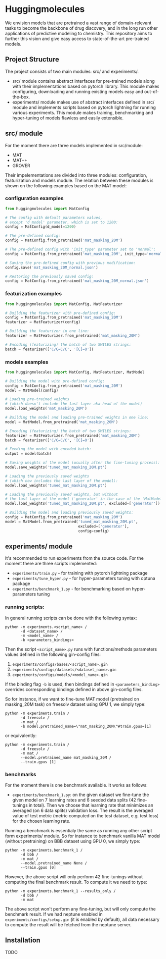 # Huggingmolecules

We envision models that are pretrained a vast range of domain-relevant tasks to become the backbone of drug discovery, and in the long run other applications of predictive modeling to chemistry. This repository aims to further this vision and give easy access to state-of-the-art pre-trained models.


## Project Structure

The project consists of two main modules: src/ and experiments/.
* src/ module contains abstract interfaces for pre-trained models along with their implementations based on pytorch library. This module makes configuring, downloading and running existing models easy and out-of-the-box.
* experiments/ module makes use of abstract interfaces defined in src/ module and implements scripts based on pytorch lightning for running various experiments. This module makes training, benchmarking and hyper-tuning of models flawless and easily extensible.



## src/ module

For the moment there are three models implemented in src/module:
* MAT
* MAT++
* GROVER

Their impelementations are divided into three modules: configuration, featurization and models module. The relation between these modules is shown on the following examples based on the MAT model:

### configuration examples

```python
from huggingmolecules import MatConfig

# The config with default parameters values, 
# except 'd_model' parameter, which is set to 1200:
config = MatConfig(d_model=1200)

# The pre-defined config:
config = MatConfig.from_pretrained('mat_masking_20M')

# The pre-defined config with 'init_type' parameter set to 'normal':
config = MatConfig.from_pretrained('mat_masking_20M', init_type='normal')

# Saving the pre-defined config with previous modification:
config.save('mat_masking_20M_normal.json')

# Restoring the previously saved config:
config = MatConfig.from_pretrained('mat_masking_20M_normal.json')
```

### featurization examples

```python
from huggingmolecules import MatConfig, MatFeaturizer

# Building the featurizer with pre-defined config:
config = MatConfig.from_pretrained('mat_masking_20M')
featurizer = MatFeaturizer(config)

# Building the featurizer in one line:
featurizer = MatFeaturizer.from_pretrained('mat_masking_20M')

# Encoding (featurizing) the batch of two SMILES strings: 
batch = featurizer(['C/C=C/C', '[C]=O'])
```

### models examples

```python
from huggingmolecules import MatConfig, MatFeaturizer, MatModel

# Building the model with pre-defined config:
config = MatConfig.from_pretrained('mat_masking_20M')
model = MatModel(config)

# Loading pre-trained weights 
# (which doesn't include the last layer aka head of the model)
model.load_weights('mat_masking_20M')

# Building the model and loading pre-trained weights in one line:
model = MatModel.from_pretrained('mat_masking_20M')

# Encoding (featurizing) the batch of two SMILES strings: 
featurizer = MatFeaturizer.from_pretrained('mat_masking_20M')
batch = featurizer(['C/C=C/C', '[C]=O'])

# Feeding the model with encoded batch:
output = model(batch)

# Saving weights of the model (usually after the fine-tuning process):
model.save_weights('tuned_mat_masking_20M.pt')

# Loading the previously saved weights
# (which now includes the last layer of the model):
model.load_weights('tuned_mat_masking_20M.pt')

# Loading the previously saved weights, but without 
# the last layer of the model ('generator' in the case of the 'MatModel')
model.load_weights('tuned_mat_masking_20M.pt', excluded=['generator'])

# Building the model and loading previously saved weights:
config = MatConfig.from_pretrained('mat_masking_20M')
model = MatModel.from_pretrained('tuned_mat_masking_20M.pt',
                                 excluded=['generator'],
                                 config=config)
```

## experiments/ module

It's recommended to run experiments from the source code. For the moment there are three scripts implemented:
* ```experiments/train.py``` - for training with pytorch lightning package 
* ```experiments/tune_hyper.py``` - for hyper-parameters tuning with optuna package 
* ```experiments/benchmark_1.py``` - for benchmarking based on hyper-parameters tuning

### running scripts:

In general running scripts can be done with the following syntax:

```
python -m experiments.<script_name> /
       -d <dataset_name> / 
       -m <model_name> /
       -b <parameters_bindings>
```

Then the script ```<script_name>.py``` runs with functions/methods parameters values defined in the following gin-config files:
1.  ```experiments/configs/bases/<script_name>.gin```
2. ```experiments/configs/datasets/<dataset_name>.gin```
3. ```experiments/configs/models/<model_name>.gin```

If the binding flag ```-b``` is used, then bindings defined in ```<parameters_binding>``` overrides corresponding bindings defined in above gin-config files.

So for instance, if we want to fine-tune MAT model (pretrained on masking_20M task) on freesolv dataset using GPU 1, we simply type:

```
python -m experiments.train /
       -d freesolv / 
       -m mat /
       -b model.pretrained_name=\"mat_masking_20M\"#train.gpus=[1]
```

or equivalently:

```
python -m experiments.train /
       -d freesolv / 
       -m mat /
       --model.pretrained_name mat_masking_20M /
       --train.gpus [1]
```

### benchmarks

For the moment there is one benchmark available. It works as follows:
* ```experiments/benchmark_1.py```: on the given dataset we fine-tune the given model on 7 learning rates and 6 seeded data splits (42 fine-tunings in total). Then we choose that learning rate that minimizes an averaged (on 6 data splits) validation loss. The result is the averaged value of test metric (metric computed on the test dataset, e.g. test loss) for the chosen learning rate.

Running a benchmark is essentialy the same as running any other script form experiments/ module. So for instance to benchmark vanilla MAT model (without pretraining) on BBB dataset using GPU 0, we simply type:

```
python -m experiments.benchmark_1 /
       -d bbb / 
       -m mat /
       --model.pretrained_name None /
       --train.gpus [0]
```

However, the above script will only perform 42 fine-tunings without computing the final benchmark result. To compute it we need to type:

```
python -m experiments.benchmark_1 --results_only /
       -d bbb / 
       -m mat
```

The above script won't perform any fine-tuning, but will only compute the benchmark result. If we had neptune enabled in ```experiments/configs/setup.gin``` (it is enabled by default), all data necessary to compute the result will be fetched from the neptune server.

## Installation

TODO

